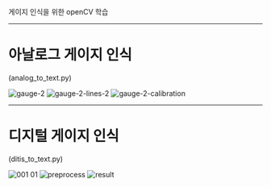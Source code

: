 게이지 인식을 위한 openCV 학습

---
# 아날로그 게이지 인식
(analog_to_text.py)

![gauge-2](https://github.com/hyam29/python/assets/112690912/354518a4-2e72-4ece-b99f-ac5ccf36222e)
![gauge-2-lines-2](https://github.com/hyam29/python/assets/112690912/66ad5266-2ef3-4870-be77-de8cfa14c731)
![gauge-2-calibration](https://github.com/hyam29/python/assets/112690912/ec624e84-c750-4aea-bfd1-7e9b642af99f)

---

# 디지털 게이지 인식
(ditis_to_text.py)

![001 01](https://github.com/hyam29/python/assets/112690912/d40df3ef-a0bd-4d74-ab1f-6dbf04f98cda)
![preprocess](https://github.com/hyam29/python/assets/112690912/5ff9af6e-7965-4335-b49a-6121f2a942bc)
![result](https://github.com/hyam29/python/assets/112690912/072db34d-2ee9-4fac-bb31-c9c9632d083f)
